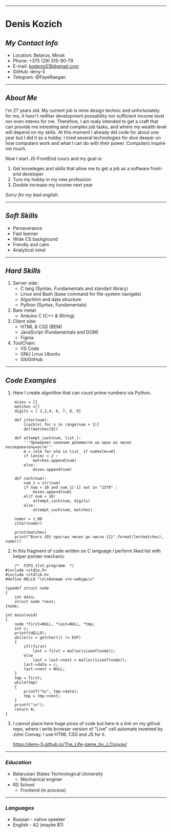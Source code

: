 ------
# __Denis Kozich__ 

## *My Contact Info*

+ Location: Belarus, Minsk
+ Phone: +375 (29) 515-90-79
+ E-mail: kodenis518@gmail.com
+ GitHub: deny-5
+ Telegram: @FayeRaegan
------
## *About Me*

I'm 27 years old. My current job is mine design technic and unfortunately for me,
it hasn't neither development possability nor sufficient income level nor even 
interes for me. Therefore, I am realy intended to get a craft that can provide me 
intresting and complex job tasks, and where my wealth level will depend on my skills.
At this moment I already did code for about one year but I did it as a hobby. I
tried several technologies for dive deeper on how computers work and what I can do
with their power. Computers inspire me much.

Now I start JS-FrontEnd cours and my goal is:

1. Get knowleges and skills that allow me to get a job as a software front-end developer
2. Turn my hobby in my new profession
3. Double increase my income next year

*Sorry for my bad english.*

------
## *Soft Skills*
  * Perseverance
  * Fast learner
  * Wide CS background
  * Frendly and calm
  * Analytical mind

------
## *Hard Skills*
1. Server side:
    - C lang (Syntax, Fundamentals and standart library)
    - Linux and Bash (base command for file-system navigate)
    - Algorithm and data structure
    - Python (Syntax, Fundamentals)
2. Bare metal:
    - Arduino C (C++ & Wiring)
3. Client side:
    - HTML & CSS (BEM)
    - JavaScript (Fundamentals and DOM)
    - Figma
4. ToolChain:
    - VS Code
    - GNU Linux Ubuntu
    - Git/GitHub
------
## *Code Examples*

1. Here I create algorithm that can count prime numbers via Python.

```
    mises = []
    matches =[]
    digits = [ 3,2,4, 6, 7, 8, 9]

    def itter(num):
        [cach(n) for n in range(num + 1)]
        del(matches[0])

    def attempt_cach(num, list_):
        '''Проверяет наличие делимости на одно из чисел последовательности'''
        m = [elm for elm in list_ if num%elm==0]
        if len(m) < 2 :
            matches.append(num)
        else:
            mises.append(num)

    def cach(num):
        num_1 = str(num)
        if num > 10 and num_1[-1] not in "1379" :
            mises.append(num)
        elif num < 10:
            attempt_cach(num, digits)
        else:
            attempt_cach(num, matches)

    numer = 1_00
    itter(numer)

    print(matches)
    print("Всего {0} простых чисел до числа {1}".format(len(matches), numer))
```

2. In this fragment of code written on C language I perform liked list
   with helper pointer mechanic

```
	/*	FIFO_1lst.programm	*/
#include <stdio.h>
#include <stdlib.h>
#define HELLO "\n\tНапиши что-нибудь\n"

typedef struct node
{
	int data;
	struct node *next;
}node;

int main(void)
{
	node *first=NULL, *last=NULL, *tmp;
	int c;
	printf(HELLO);
	while((c = getchar()) != EOF)
	{
		if(!first)
			last = first = malloc(sizeof(node));
		else
			last = last->next = malloc(sizeof(node));
		last->data = c;
		last->next = NULL;
	}
	tmp = first;
	while(tmp)
	{
		printf("%c", tmp->data);
		tmp = tmp->next;
	}
	printf("\n");
	return 0;
}
```
3. I cannot place here huge pices of code
   but here is a link on my github repo,
   where i write browser version of "Live"
   cell automate invented by John Convay.
   I use HTML CSS and JS for it.

   https://deny-5.github.io/The_Life-game_by_J_Convay/ 


------
### *Education*
  * Belarusian States Technological University
    - Mechanical enginer
  * RS School
    - Frontend (in process)

------
### *Languages*
  * Russian - native speeker
  * English - A2 (maybe B1) 
